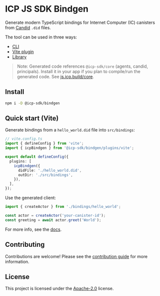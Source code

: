 # ICP JS SDK Bindgen

Generate modern TypeScript bindings for Internet Computer (IC) canisters from [Candid](https://github.com/dfinity/candid) `.did` files.

The tool can be used in three ways:
- [CLI](https://js.icp.build/bindgen/latest/cli)
- [Vite plugin](https://js.icp.build/bindgen/latest/plugins/vite)
- [Library](https://js.icp.build/bindgen/latest/core)

> Note: Generated code references `@icp-sdk/core` (agents, candid, principals). Install it in your app if you plan to compile/run the generated code. See [js.icp.build/core](https://js.icp.build/core).

## Install

```bash
npm i -D @icp-sdk/bindgen
```

## Quick start (Vite)

Generate bindings from a `hello_world.did` file into `src/bindings`:

```ts
// vite.config.ts
import { defineConfig } from 'vite';
import { icpBindgen } from '@icp-sdk/bindgen/plugins/vite';

export default defineConfig({
  plugins: [
    icpBindgen({
      didFile: './hello_world.did',
      outDir: './src/bindings',
    }),
  ],
});
```

Use the generated client:

```ts
import { createActor } from './bindings/hello_world';

const actor = createActor('your-canister-id');
const greeting = await actor.greet('World');
```

For more info, see the [docs](https://js.icp.build/bindgen/).

## Contributing

Contributions are welcome! Please see the [contribution guide](./.github/CONTRIBUTING.md) for more information.

## License

This project is licensed under the [Apache-2.0](./LICENSE) license.
